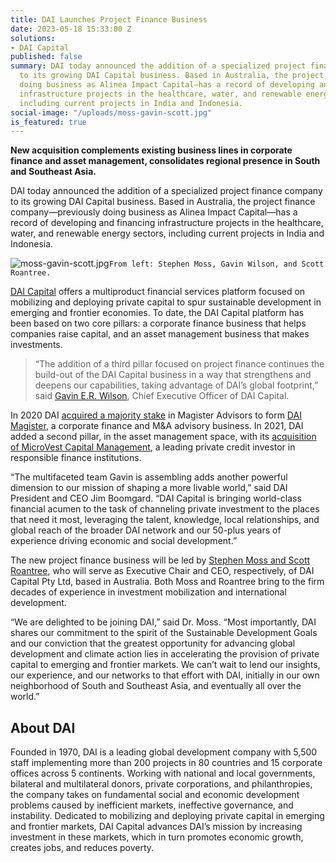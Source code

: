 ```yaml
---
title: DAI Launches Project Finance Business
date: 2023-05-18 15:33:00 Z
solutions:
- DAI Capital
published: false
summary: DAI today announced the addition of a specialized project finance company
  to its growing DAI Capital business. Based in Australia, the project finance company—previously
  doing business as Alinea Impact Capital—has a record of developing and financing
  infrastructure projects in the healthcare, water, and renewable energy sectors,
  including current projects in India and Indonesia.
social-image: "/uploads/moss-gavin-scott.jpg"
is_featured: true
---
```


**New acquisition complements existing business lines in corporate finance and asset management, consolidates regional presence in South and Southeast Asia.**

DAI today announced the addition of a specialized project finance company to its growing DAI Capital business. Based in Australia, the project finance company—previously doing business as Alinea Impact Capital—has a record of developing and financing infrastructure projects in the healthcare, water, and renewable energy sectors, including current projects in India and Indonesia.

![moss-gavin-scott.jpg](/uploads/moss-gavin-scott.jpg)`From left: Stephen Moss, Gavin Wilson, and Scott Roantree.`

<!--more-->

[DAI Capital](/our-work/solutions/dai-capital) offers a multiproduct financial services platform focused on mobilizing and deploying private capital to spur sustainable development in emerging and frontier economies. To date, the DAI Capital platform has been based on two core pillars: a corporate finance business that helps companies raise capital, and an asset management business that makes investments. 

> “The addition of a third pillar focused on project finance continues the build-out of the DAI Capital business in a way that strengthens and deepens our capabilities, taking advantage of DAI’s global footprint,” said [Gavin E.R. Wilson](/who-we-are/leadership/gavin-wilson), Chief Executive Officer of DAI Capital. 

In 2020 DAI [acquired a majority stake](https://www.dai.com/news/dai-magister-the-leading-capital-advisor-and-investment-bank-for-international-and-emerging-markets) in Magister Advisors to form [DAI Magister](https://www.daimagister.com/), a corporate finance and M&A advisory business. In 2021, DAI added a second pillar, in the asset management space, with its [acquisition of MicroVest Capital Management](https://www.dai.com/news/dai-acquires-international-asset-management-firm-microvest), a leading private credit investor in responsible finance institutions.

“The multifaceted team Gavin is assembling adds another powerful dimension to our mission of shaping a more livable world,” said DAI President and CEO Jim Boomgard. “DAI Capital is bringing world-class financial acumen to the task of channeling private investment to the places that need it most, leveraging the talent, knowledge, local relationships, and global reach of the broader DAI network and our 50-plus years of experience driving economic and social development.”

The new project finance business will be led by [Stephen Moss and Scott Roantree](https://www.linkedin.com/in/professionalservicesmergers/), who will serve as Executive Chair and CEO, respectively, of DAI Capital Pty Ltd, based in Australia. Both Moss and Roantree bring to the firm decades of experience in investment mobilization and international development. 

“We are delighted to be joining DAI,” said Dr. Moss. “Most importantly, DAI shares our commitment to the spirit of the Sustainable Development Goals and our conviction that the greatest opportunity for advancing global development and climate action lies in accelerating the provision of private capital to emerging and frontier markets. We can’t wait to lend our insights, our experience, and our networks to that effort with DAI, initially in our own neighborhood of South and Southeast Asia, and eventually all over the world.” 

<aside>
<h2>About DAI</h2>

<p>Founded in 1970, DAI is a leading global development company with 5,500 staff implementing more than 200 projects in 80 countries and 15 corporate offices across 5 continents. Working with national and local governments, bilateral and multilateral donors, private corporations, and philanthropies, the company takes on fundamental social and economic development problems caused by inefficient markets, ineffective governance, and instability. Dedicated to mobilizing and deploying private capital in emerging and frontier markets, DAI Capital advances DAI’s mission by increasing investment in these markets, which in turn promotes economic growth, creates jobs, and reduces poverty.</p>
</aside>
